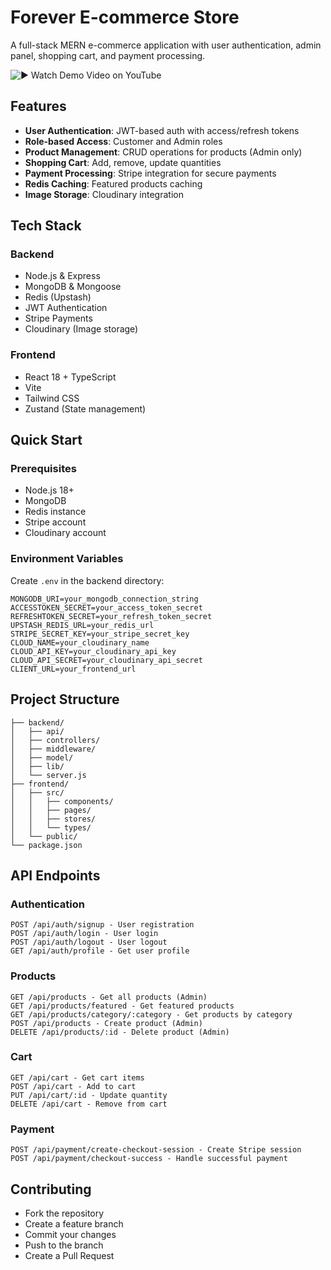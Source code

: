 # Forever E-commerce Store

A full-stack MERN e-commerce application with user authentication, admin panel, shopping cart, and payment processing.

![▶ Watch Demo Video on YouTube]([https://youtu.be/your_video_id](https://youtu.be/sfgdCth_n3I))


## Features

- **User Authentication**: JWT-based auth with access/refresh tokens
- **Role-based Access**: Customer and Admin roles
- **Product Management**: CRUD operations for products (Admin only)
- **Shopping Cart**: Add, remove, update quantities
- **Payment Processing**: Stripe integration for secure payments
- **Redis Caching**: Featured products caching
- **Image Storage**: Cloudinary integration

## Tech Stack

### Backend
- Node.js & Express
- MongoDB & Mongoose
- Redis (Upstash)
- JWT Authentication
- Stripe Payments
- Cloudinary (Image storage)

### Frontend
- React 18 + TypeScript
- Vite
- Tailwind CSS
- Zustand (State management)

## Quick Start

### Prerequisites
- Node.js 18+
- MongoDB
- Redis instance
- Stripe account
- Cloudinary account

### Environment Variables

Create `.env` in the backend directory:

```env
MONGODB_URI=your_mongodb_connection_string
ACCESSTOKEN_SECRET=your_access_token_secret
REFRESHTOKEN_SECRET=your_refresh_token_secret
UPSTASH_REDIS_URL=your_redis_url
STRIPE_SECRET_KEY=your_stripe_secret_key
CLOUD_NAME=your_cloudinary_name
CLOUD_API_KEY=your_cloudinary_api_key
CLOUD_API_SECRET=your_cloudinary_api_secret
CLIENT_URL=your_frontend_url
```

## Project Structure
```
├── backend/
│   ├── api/
│   ├── controllers/
│   ├── middleware/
│   ├── model/
│   ├── lib/
│   └── server.js
├── frontend/
│   ├── src/
│   │   ├── components/
│   │   ├── pages/
│   │   ├── stores/
│   │   └── types/
│   └── public/
└── package.json
```

## API Endpoints
### Authentication
```
POST /api/auth/signup - User registration
POST /api/auth/login - User login
POST /api/auth/logout - User logout
GET /api/auth/profile - Get user profile
```

### Products
```
GET /api/products - Get all products (Admin)
GET /api/products/featured - Get featured products
GET /api/products/category/:category - Get products by category
POST /api/products - Create product (Admin)
DELETE /api/products/:id - Delete product (Admin)
```

### Cart
```
GET /api/cart - Get cart items
POST /api/cart - Add to cart
PUT /api/cart/:id - Update quantity
DELETE /api/cart - Remove from cart
```

### Payment
```
POST /api/payment/create-checkout-session - Create Stripe session
POST /api/payment/checkout-success - Handle successful payment
```

## Contributing
- Fork the repository
- Create a feature branch
- Commit your changes
- Push to the branch
- Create a Pull Request
